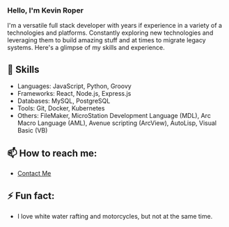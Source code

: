 ### Hello, I'm Kevin Roper
 
I'm a versatile full stack developer with years if experience in a variety of a technologies and platforms. Constantly exploring new technologies and leveraging them to build amazing stuff and at times to migrate legacy systems. Here's a glimpse of my skills and experience.

## 🚀 Skills
 - Languages: JavaScript, Python, Groovy
 - Frameworks: React, Node.js, Express.js
 - Databases: MySQL, PostgreSQL
 - Tools: Git, Docker, Kubernetes
 - Others: FileMaker, MicroStation Development Language (MDL),  Arc Macro Language (AML), Avenue scripting (ArcView), AutoLisp, Visual Basic (VB) 

## 📫 How to reach me:
 - [Contact Me](mailto:kevin@kevinstrove.com)
## ⚡ Fun fact:
 - I love white water rafting and motorcycles, but not at the same time.

